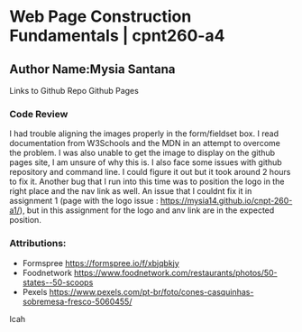 # Web Page Construction Fundamentals |  cpnt260-a4

## Author Name:Mysia Santana

Links to
Github Repo
Github Pages

### Code Review

I had trouble aligning the images properly in the form/fieldset box. I read documentation from W3Schools and the MDN in an attempt to overcome the problem. 
I was also unable to get the image to display on the github pages site, I am unsure of why this is.
I also face some issues with github repository and command line. I could figure it out but it took around 2 hours to fix it.
Another bug that I run into this time was to position the logo in the right place and the nav link as well. An issue that I couldnt fix it in assignment 1 (page with the logo issue : https://mysia14.github.io/cnpt-260-a1/), but in this assignment for the logo and anv link are in the expected position.

### Attributions:
* Formspree https://formspree.io/f/xbjqbkjy 
* Foodnetwork  https://www.foodnetwork.com/restaurants/photos/50-states--50-scoops 
* Pexels https://www.pexels.com/pt-br/foto/cones-casquinhas-sobremesa-fresco-5060455/  

Icah
